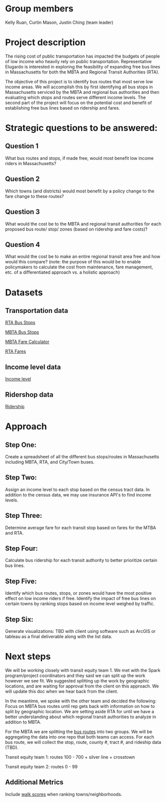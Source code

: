 # Group members
Kelly Ruan, Curtin Mason, Justin Ching (team leader)

# Project description
The rising cost of public transportation has impacted the budgets of people of low income who heavily rely on public transportation. Representative Elugardo is interested in exploring the feasibility of expanding free bus lines in Massachusetts for both the MBTA and Regional Transit Authorities (RTA).

The objective of this project is to identify bus routes that most serve low income areas. We will accomplish this by first identifying all bus stops in Massachusetts serviced by the MBTA and regional bus authorities and then evaluating which stops and routes serve different income levels. The second part of the project will focus on the potential cost and benefit of establishing free bus lines based on ridership and fares.  

# Strategic questions to be answered:
## Question 1
What bus routes and stops, if made free, would most benefit low income riders in Massachusetts?
## Question 2 
Which towns (and districts)  would most benefit by a policy change to the fare change to these routes?

## Question 3
What would the cost be to the MBTA and regional transit authorities for each proposed bus route/ stop/ zones (based on ridership and fare costs)?

## Question 4
What would the cost be to make an entire regional transit area free and how would this compare? (note: the purpose of this would be to enable policymakers to calculate the cost from maintenance, fare management, etc. of a differentiated approach vs. a holistic approach)

# Datasets
## Transportation data
[RTA Bus Stops](https://geo-massdot.opendata.arcgis.com/datasets/rta-bus-stops/data)

[MBTA Bus Stops](https://docs.digital.mass.gov/dataset/massgis-data-mbta-rapid-transit)

[MBTA Fare Calculator](https://www.mbta.com/fares)

[RTA Fares](https://www.mass.gov/info-details/public-transportation-in-massachusetts#map-of-transit-authorities-in-massachusetts-)

## Income level data
[Income level](https://api.census.gov/data/2018/acs/acs5?get=B19013_001E&for=tract:*&in=state:25)

## Ridershop data
[Ridership](https://mbta-massdot.opendata.arcgis.com/datasets/mbta-bus-ridership-by-trip-season-route-line-and-stop)

# Approach
## Step One:
Create a spreadsheet of all the different bus stops/routes in Massachusetts including MBTA, RTA, and City/Town buses.

## Step Two:
Assign an income level to each stop based on the census tract data. In addition to the census data, we may use insurance API's to find income levels. 

## Step Three:
Determine average fare for each transit stop based on fares for the MTBA and RTA.

## Step Four:
Calculate bus ridership for each transit authority to better prioritize certain bus lines.

## Step Five:
Identify which bus routes, stops, or zones would have the most positive effect on low income riders if free. Identify the impact of free bus lines on certain towns by ranking stops based on income level weighed by traffic.

## Step Six:
Generate visualizations: TBD with client using software such as ArcGIS or tableau as a final deliverable along with the list data.

# Next steps
We will be working closely with transit equity team 1. We met with the Spark program/project coordinators and they said we can split up the work however we see fit. We suggested splitting up the work by geographic locations, and are waiting for approval from the client on this approach. We will update this doc when we hear back from the client. 

In the meantime, we spoke with the other team and decided the following:
Focus on MBTA bus routes until rep gets back with information on how to split by geographic location. We are setting aside RTA for until we have a better understanding about which regional transit authorities to analyze in addition to MBTA.

For the MBTA we are splitting the [bus routes](https://www.mbta.com/schedules/bus) into two groups. We will be aggregating the data into one repo that both teams can access. For each bus route, we will collect the stop, route, county #, tract #, and rideship data (TBD).

Transit equity team 1: routes 100 - 700 + silver line + crosstown

Transit equity team 2: routes 0 - 99

## Additional Metrics
Include [walk scores](https://www.walkscore.com/professional/public-transit-api.php#route) when ranking towns/neighborhoods.